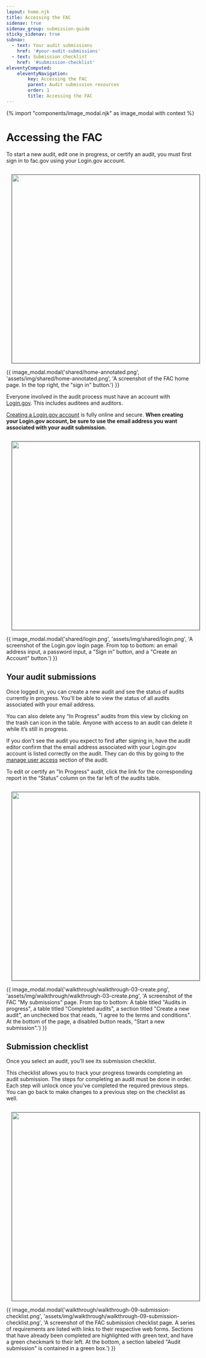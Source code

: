 ```yaml
---
layout: home.njk
title: Accessing the FAC
sidenav: true
sidenav_group: submission-guide
sticky_sidenav: true
subnav:
  - text: Your audit submissions
    href: '#your-audit-submissions'
  - text: Submission checklist
    href: '#submission-checklist'
eleventyComputed:
    eleventyNavigation:
        key: Accessing the FAC
        parent: Audit submission resources
        order: 1
        title: Accessing the FAC
---
```

{% import "components/image_modal.njk" as image_modal with context %}

# Accessing the FAC

To start a new audit, edit one in progress, or certify an audit, you must first sign in to fac.gov using your Login.gov account.

<img class="cursor-pointer" src="{{config.baseUrl}}assets/img/shared/home-annotated.png" width=500 style="margin: 1em; border: 1px solid #555;" aria-controls="image-modal-shared/home-annotated.png" data-open-modal />
{{ image_modal.modal('shared/home-annotated.png', 'assets/img/shared/home-annotated.png', 'A screenshot of the FAC home page. In the top right, the "sign in" button.') }}

Everyone involved in the audit process must have an account with [Login.gov](https://login.gov/). This includes auditees and auditors.

[Creating a Login.gov account](https://login.gov/create-an-account/) is fully online and secure. **When creating your Login.gov account, be sure to use the email address you want associated with your audit submission.**

<img class="cursor-pointer" src="{{config.baseUrl}}assets/img/shared/login.png" width=500 style="margin: 1em; border: 1px solid #555;" aria-controls="image-modal-shared/login.png" data-open-modal />
{{ image_modal.modal('shared/login.png', 'assets/img/shared/login.png', 'A screenshot of the Login.gov login page. From top to bottom: an email address input, a password input, a "Sign in" button, and a "Create an Account" button.') }}

## Your audit submissions

Once logged in, you can create a new audit and see the status of audits currently in progress. You'll be able to view the status of all audits associated with your email address. 

You can also delete any “In Progress” audits from this view by clicking on the trash can icon in the table. Anyone with access to an audit can delete it while it’s still in progress.

If you don't see the audit you expect to find after signing in, have the audit editor confirm that the email address associated with your Login.gov account is listed correctly on the audit. They can do this by going to the [manage user access](https://www.fac.gov/audit-resources/user-access) section of the audit.

To edit or certify an "In Progress" audit, click the link for the corresponding report in the “Status” column on the far left of the audits table. 

<img class="cursor-pointer" src="{{config.baseUrl}}assets/img/walkthrough/walkthrough-03-create.png" width=500 style="margin: 1em; border: 1px solid #555;" aria-controls="image-modal-walkthrough/walkthrough-03-create.png" data-open-modal />
{{ image_modal.modal('walkthrough/walkthrough-03-create.png', 'assets/img/walkthrough/walkthrough-03-create.png', 'A screenshot of the FAC "My submissions" page. From top to bottom: A table titled "Audits in progress", a table titled "Completed audits", a section titled "Create a new audit", an unchecked box that reads, "I agree to the terms and conditions". At the bottom of the page, a disabled button reads, "Start a new submission".') }}

## Submission checklist

Once you select an audit, you’ll see its submission checklist.

This checklist allows you to track your progress towards completing an audit  submission. The steps for completing an audit must be done in order. Each step will unlock once you’ve completed the required previous steps. You can go back to make changes to a previous step on the checklist as well.

<img class="cursor-pointer" src="{{config.baseUrl}}assets/img/walkthrough/walkthrough-09-submission-checklist.png" width=500 style="margin: 1em; border: 1px solid #555;" aria-controls="image-modal-walkthrough/walkthrough-09-submission-checklist.png" data-open-modal />
{{ image_modal.modal('walkthrough/walkthrough-09-submission-checklist.png', 'assets/img/walkthrough/walkthrough-09-submission-checklist.png', 'A screenshot of the FAC submission checklist page. A series of requirements are listed with links to their respective web forms. Sections that have already been completed are highlighted with green text, and have a green checkmark to their left. At the bottom, a section labeled "Audit submission" is contained in a green box.') }}

